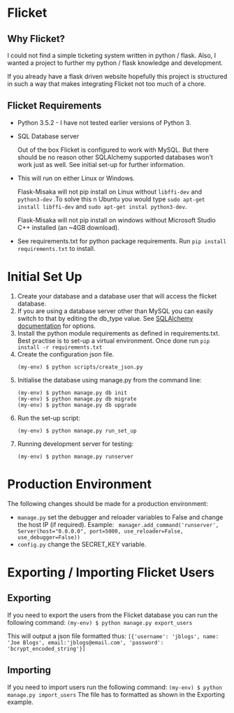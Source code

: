 # Flicket

## Why Flicket?
I could not find a simple ticketing system written in python / flask. 
Also, I wanted a project to further my python / flask knowledge and development. 

If you already have a flask driven website hopefully this project is structured
in such a way that makes integrating Flicket not too much of a chore.

## Flicket Requirements
* Python 3.5.2 - I have not tested earlier versions of Python 3.
* SQL Database server

     Out of the box Flicket is configured to work with MySQL. But there 
     should be no reason other SQLAlchemy supported databases won't work
     just as well. See initial set-up for further information.
  

* This will run on either Linux or Windows.

    Flask-Misaka will not pip install on Linux without `libffi-dev` and `python3-dev` .To solve this
    n Ubuntu you would type `sudo apt-get install libffi-dev` and `sudo apt-get instal python3-dev`.
    
    Flask-Misaka will not pip install on windows without Microsoft Studio C++ 
    installed (an ~4GB download).
* See requirements.txt for python package requirements. Run `pip install requirements.txt` to install.


# Initial Set Up
1. Create your database and a database user that will access the flicket
database.
2. If you are using a database server other than MySQL you can easily 
switch to that by editing the db_type value. See [SQLAlchemy documentation](http://docs.sqlalchemy.org/en/latest/core/engines.html) 
for options.
3. Install the python module requirements as defined in requirements.txt. 
Best practise is to set-up a virtual environment. Once done run `pip install -r requirements.txt`
4. Create the configuration json file.
    ```
    (my-env) $ python scripts/create_json.py
    ```
4. Initialise the database using manage.py from the command line:
    ```
    (my-env) $ python manage.py db init
    (my-env) $ python manage.py db migrate
    (my-env) $ python manage.py db upgrade
    ```
5. Run the set-up script:
    ```
    (my-env) $ python manage.py run_set_up
    ```
5. Running development server for testing:
    ```
    (my-env) $ python manage.py runserver
    ```
    
# Production Environment
The following changes should be made for a production environment:

* `manage.py` set the debugger and reloader variables to False and change the host IP (if required). Example: `
manager.add_command('runserver', Server(host="0.0.0.0", port=5000, use_reloader=False, use_debugger=False))`
* `config.py` change the SECRET_KEY variable.

# Exporting / Importing Flicket Users
## Exporting
If you need to export the users from the Flicket database you can run the following command:
    ```
    (my-env) $ python manage.py export_users
    ```
    
This will output a json file formatted thus:
    ```
    [{'username': 'jblogs', name: 'Joe Blogs', email:'jblogs@email.com', 'password': 'bcrypt_encoded_string'}]
    ```
## Importing
If you need to import users run the following command:
    ```
    (my-env) $ python manage.py import_users
    ```
The file has to formatted as shown in the Exporting example.

